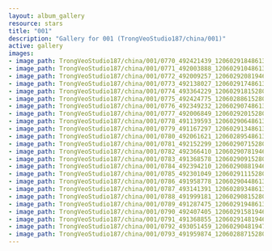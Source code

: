 ```yaml
---
layout: album_gallery
resource: stars
title: "001"
description: "Gallery for 001 (TrongVeoStudio187/china/001)"
active: gallery
images:
- image_path: TrongVeoStudio187/china/001/0770_492421439_1206029184861353_1818728756110030349_n.jpg
- image_path: TrongVeoStudio187/china/001/0771_492003888_1206029104861361_8020056452282008738_n.jpg
- image_path: TrongVeoStudio187/china/001/0772_492009257_1206029208194684_2711273944607184872_n.jpg
- image_path: TrongVeoStudio187/china/001/0773_492138027_1206029174861354_8053029722804431170_n.jpg
- image_path: TrongVeoStudio187/china/001/0774_493364229_1206029181528020_6814376256574552297_n.jpg
- image_path: TrongVeoStudio187/china/001/0775_492424775_1206028861528052_6635977583780783254_n.jpg
- image_path: TrongVeoStudio187/china/001/0776_492349232_1206029074861364_8839652300804956491_n.jpg
- image_path: TrongVeoStudio187/china/001/0777_492006849_1206029201528018_9164464585837749510_n.jpg
- image_path: TrongVeoStudio187/china/001/0778_491139593_1206029064861365_6805675857425164681_n.jpg
- image_path: TrongVeoStudio187/china/001/0779_491167297_1206029134861358_915559321463565718_n.jpg
- image_path: TrongVeoStudio187/china/001/0780_492061621_1206028954861376_8002358670428288740_n.jpg
- image_path: TrongVeoStudio187/china/001/0781_492152299_1206029071528031_6432989723300174499_n.jpg
- image_path: TrongVeoStudio187/china/001/0782_492366410_1206029078194697_2491188142112119250_n.jpg
- image_path: TrongVeoStudio187/china/001/0783_491368578_1206029091528029_8950712051986878288_n.jpg
- image_path: TrongVeoStudio187/china/001/0784_492394210_1206029088194696_8782354943994030096_n.jpg
- image_path: TrongVeoStudio187/china/001/0785_492301049_1206029111528027_7942747476717212164_n.jpg
- image_path: TrongVeoStudio187/china/001/0786_491958778_1206029044861367_203406982756664451_n.jpg
- image_path: TrongVeoStudio187/china/001/0787_493141391_1206028934861378_8746398377951241966_n.jpg
- image_path: TrongVeoStudio187/china/001/0788_491999181_1206029081528030_1555139641196620649_n.jpg
- image_path: TrongVeoStudio187/china/001/0789_491287475_1206029194861352_4276333536918858343_n.jpg
- image_path: TrongVeoStudio187/china/001/0790_492407405_1206029158194689_6744072513160128236_n.jpg
- image_path: TrongVeoStudio187/china/001/0791_491368855_1206029148194690_2222155687516387428_n.jpg
- image_path: TrongVeoStudio187/china/001/0792_493051459_1206029048194700_5963164822257353460_n.jpg
- image_path: TrongVeoStudio187/china/001/0793_491959874_1206028871528051_5381328415360445067_n.jpg
---
```

